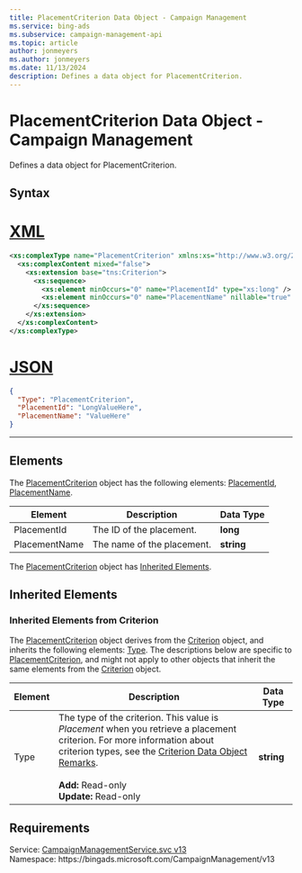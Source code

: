 ```yaml
---
title: PlacementCriterion Data Object - Campaign Management
ms.service: bing-ads
ms.subservice: campaign-management-api
ms.topic: article
author: jonmeyers
ms.author: jonmeyers
ms.date: 11/13/2024
description: Defines a data object for PlacementCriterion.
---
```

# PlacementCriterion Data Object - Campaign Management
Defines a data object for PlacementCriterion.

## Syntax

# [XML](#tab/xml)

```xml
<xs:complexType name="PlacementCriterion" xmlns:xs="http://www.w3.org/2001/XMLSchema">
  <xs:complexContent mixed="false">
    <xs:extension base="tns:Criterion">
      <xs:sequence>
        <xs:element minOccurs="0" name="PlacementId" type="xs:long" />
        <xs:element minOccurs="0" name="PlacementName" nillable="true" type="xs:string" />
      </xs:sequence>
    </xs:extension>
  </xs:complexContent>
</xs:complexType>
```

# [JSON](#tab/json)

```json
{
  "Type": "PlacementCriterion",
  "PlacementId": "LongValueHere",
  "PlacementName": "ValueHere"
}
```

-----

## <a name="elements"></a>Elements

The [PlacementCriterion](placementcriterion.md) object has the following elements: [PlacementId](#placementid), [PlacementName](#placementname).

|Element|Description|Data Type|
|-----------|---------------|-------------|
|<a name="placementid"></a>PlacementId|The ID of the placement.|**long**|
|<a name="placementname"></a>PlacementName|The name of the placement.|**string**|

The [PlacementCriterion](placementcriterion.md) object has [Inherited Elements](#inheritedelements).

## <a name="inheritedelements"></a>Inherited Elements

### <a name="inheritedelementscriterion"></a>Inherited Elements from Criterion
The [PlacementCriterion](placementcriterion.md) object derives from the [Criterion](criterion.md) object, and inherits the following elements: [Type](#type). The descriptions below are specific to [PlacementCriterion](placementcriterion.md), and might not apply to other objects that inherit the same elements from the [Criterion](criterion.md) object.  

|Element|Description|Data Type|
|-----------|---------------|-------------|
|<a name="type"></a>Type|The type of the criterion. This value is *Placement* when you retrieve a placement criterion. For more information about criterion types, see the [Criterion Data Object Remarks](criterion.md#remarks).<br/><br/>**Add:** Read-only<br/>**Update:** Read-only|**string**|

## Requirements
Service: [CampaignManagementService.svc v13](https://campaign.api.bingads.microsoft.com/Api/Advertiser/CampaignManagement/v13/CampaignManagementService.svc)  
Namespace: https\://bingads.microsoft.com/CampaignManagement/v13  

